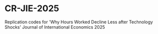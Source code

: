 # CR-JIE-2025
Replication codes for 'Why Hours Worked Decline Less after Technology Shocks' Journal of International Economics 2025
